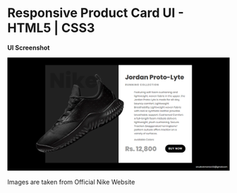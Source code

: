 # Responsive Product Card UI - HTML5 | CSS3 
  <strong> UI Screenshot </strong>
  <p>
    <img src="assets/img/jordan.png"/>
  <p>
  <p> Images are taken from Official Nike Website </p>
  
